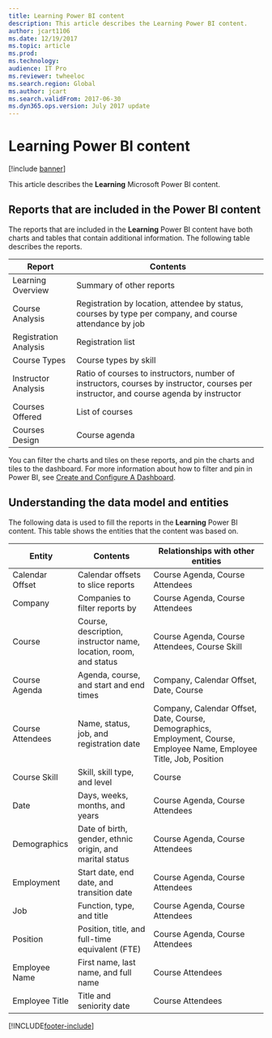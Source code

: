 ```yaml
---
title: Learning Power BI content
description: This article describes the Learning Power BI content.
author: jcart1106
ms.date: 12/19/2017
ms.topic: article
ms.prod: 
ms.technology: 
audience: IT Pro
ms.reviewer: twheeloc
ms.search.region: Global
ms.author: jcart
ms.search.validFrom: 2017-06-30
ms.dyn365.ops.version: July 2017 update
---
```


# Learning Power BI content

[!include [banner](../includes/banner.md)]

This article describes the **Learning** Microsoft Power BI content.

## Reports that are included in the Power BI content

The reports that are included in the **Learning** Power BI content have both charts and tables that contain additional information. The following table describes the reports.

| Report                | Contents |
|-----------------------|----------|
| Learning Overview     | Summary of other reports |
| Course Analysis       | Registration by location, attendee by status, courses by type per company, and course attendance by job |
| Registration Analysis | Registration list |
| Course Types          | Course types by skill |
| Instructor Analysis   | Ratio of courses to instructors, number of instructors, courses by instructor, courses per instructor, and course agenda by instructor |
| Courses Offered       | List of courses |
| Courses Design        | Course agenda |

You can filter the charts and tiles on these reports, and pin the charts and tiles to the dashboard. For more information about how to filter and pin in Power BI, see [Create and Configure A Dashboard](https://powerbi.microsoft.com/guided-learning/powerbi-learning-4-2-create-configure-dashboards).

## Understanding the data model and entities

The following data is used to fill the reports in the **Learning** Power BI content. This table shows the entities that the content was based on.

| Entity           | Contents                                                         | Relationships with other entities |
|------------------|------------------------------------------------------------------|-----------------------------------|
| Calendar Offset  | Calendar offsets to slice reports                                | Course Agenda, Course Attendees |
| Company          | Companies to filter reports by                                   | Course Agenda, Course Attendees |
| Course           | Course, description, instructor name, location, room, and status | Course Agenda, Course Attendees, Course Skill |
| Course Agenda    | Agenda, course, and start and end times                          | Company, Calendar Offset, Date, Course |
| Course Attendees | Name, status, job, and registration date                         | Company, Calendar Offset, Date, Course, Demographics, Employment, Course, Employee Name, Employee Title, Job, Position |
| Course Skill     | Skill, skill type, and level                                     | Course |
| Date             | Days, weeks, months, and years                                   | Course Agenda, Course Attendees |
| Demographics     | Date of birth, gender, ethnic origin, and marital status         | Course Agenda, Course Attendees |
| Employment       | Start date, end date, and transition date                        | Course Agenda, Course Attendees |
| Job              | Function, type, and title                                        | Course Agenda, Course Attendees |
| Position         | Position, title, and full-time equivalent (FTE)                  | Course Agenda, Course Attendees |
| Employee Name    | First name, last name, and full name                             | Course Attendees |
| Employee Title   | Title and seniority date                                         | Course Attendees |


[!INCLUDE[footer-include](../../../includes/footer-banner.md)]
